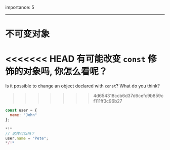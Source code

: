 importance: 5

---

# 不可变对象

<<<<<<< HEAD
有可能改变 `const` 修饰的对象吗, 你怎么看呢？
=======
Is it possible to change an object declared with `const`? What do you think?
>>>>>>> 4d654318ccb6d37d6cefc9b859cf111ff3c96b27

```js
const user = {
  name: "John"
};

*!*
// 这样可以吗？
user.name = "Pete";
*/!*
```
